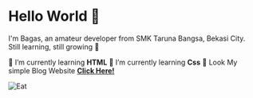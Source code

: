 
# Hello World 👋

I'm Bagas, an amateur developer from SMK Taruna Bangsa, Bekasi City.  
Still learning, still growing 🚀


<!--
**BagasHtml/BagasHtml** is a ✨ _special_ ✨ repository because its `README.md` (this file) appears on your GitHub profile.

Here are some ideas to get you started:

- 🔭 I’m currently working on ...
- 🌱 I’m currently learning ...
- 👯 I’m looking to collaborate on ...
- 🤔 I’m looking for help with ...
- 💬 Ask me about ...
- 📫 How to reach me: ...
- 😄 Pronouns: ...
- ⚡ Fun fact: ...
--> 


🌱 I’m currently learning **HTML**
🌱 I’m currently learning **Css**
🚀 Look My simple Blog Website [**Click Here!**](https://blog-bagas.vercel.app/index.html)

![Eat](https://i.pinimg.com/originals/1c/ec/60/1cec60b076ed3e42a0a253548370a353.gif)
